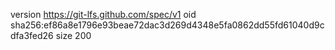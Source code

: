 version https://git-lfs.github.com/spec/v1
oid sha256:ef86a8e1796e93beae72dac3d269d4348e5fa0862dd55fd61040d9cdfa3fed26
size 200
